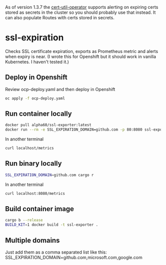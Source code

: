 As of version 1.3.7 the [cert-util-operator](https://github.com/redhat-cop/cert-utils-operator) supports alerting on expiring certs stored as secrets in the cluster so you should probably use that instead. It can also populate Routes with certs stored in secrets.

# ssl-expiration

Checks SSL certificate expiration, exports as Prometheus metric and alerts when expiry is near. (I wrote this for Openshift but it should work in vanilla Kubernetes. I haven't tested it.)

## Deploy in Openshift
Review ocp-deploy.yaml and then deploy in Openshift
```bash
oc apply -f ocp-deploy.yaml
```

## Run container locally
```bash
docker pull alpha60/ssl-exporter:latest
docker run --rm -e SSL_EXPIRATION_DOMAIN=github.com -p 80:8080 ssl-exporter
```

In another terminal
```bash
curl localhost/metrics
```

## Run binary locally
```bash
SSL_EXPIRATION_DOMAIN=github.com cargo r
```

In another terminal
```bash
curl localhost:8080/metrics
```

## Build container image
```bash
cargo b --release
BUILD_KIT=1 docker build -t ssl-exporter .
```
## Multiple domains
Just add them as a comma separated list like this: SSL_EXPIRATION_DOMAIN=github.com,microsoft.com,google.com
